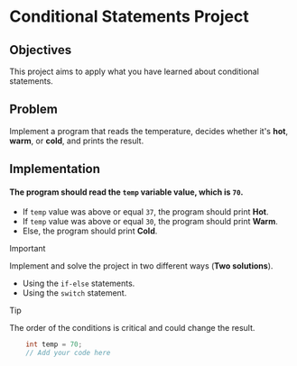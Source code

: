 # Conditional Statements Project

## Objectives
This project aims to apply what you have learned about conditional statements.

## Problem
Implement a program that reads the temperature, decides whether it's **hot**, **warm**, or **cold**, and prints the result.

## Implementation

#### The program should read the `temp` variable value, which is `70`.

- If `temp` value was above or equal `37`, the program should print **Hot**.
- If `temp` value was above or equal `30`, the program should print **Warm**.
- Else, the program should print **Cold**.

> [!IMPORTANT]
> Implement and solve the project in two different ways (**Two solutions**).
> - Using the `if-else` statements.
> - Using the `switch` statement.



> [!TIP]
> The order of the conditions is critical and could change the result.

```java
    int temp = 70;
    // Add your code here
```

